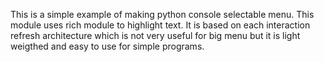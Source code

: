 This is a simple example of making python console selectable menu. This module uses rich module to highlight text. It is based on each interaction refresh architecture which is not very useful for big menu but it is light weigthed and easy to use for simple programs.
